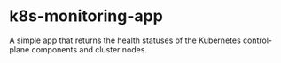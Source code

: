 # k8s-monitoring-app
A simple app that returns the health statuses of the Kubernetes control-plane components and cluster nodes.
